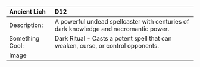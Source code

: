 |**Ancient Lich**|D12|
|:----|:----|
|Description:|A powerful undead spellcaster with centuries of dark knowledge and necromantic power.|
|Something Cool:|Dark Ritual - Casts a potent spell that can weaken, curse, or control opponents.|
|Image| |